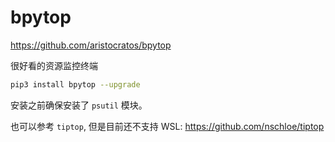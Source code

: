 # bpytop

https://github.com/aristocratos/bpytop

很好看的资源监控终端

```bash
pip3 install bpytop --upgrade
```

安装之前确保安装了 `psutil` 模块。

也可以参考 `tiptop`, 但是目前还不支持 WSL: https://github.com/nschloe/tiptop